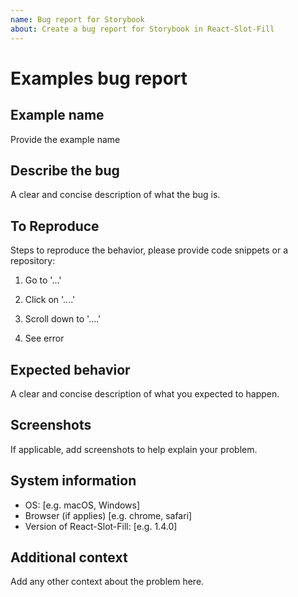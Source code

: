 ```yaml
---
name: Bug report for Storybook
about: Create a bug report for Storybook in React-Slot-Fill
---
```


# Examples bug report

## Example name

Provide the example name

## Describe the bug

A clear and concise description of what the bug is.

## To Reproduce

Steps to reproduce the behavior, please provide code snippets or a repository:

1. Go to '...'
2. Click on '....'

3. Scroll down to '....'
4. See error

## Expected behavior

A clear and concise description of what you expected to happen.

## Screenshots

If applicable, add screenshots to help explain your problem.

## System information

- OS: [e.g. macOS, Windows]
- Browser (if applies) [e.g. chrome, safari]
- Version of React-Slot-Fill: [e.g. 1.4.0]

## Additional context

Add any other context about the problem here.
